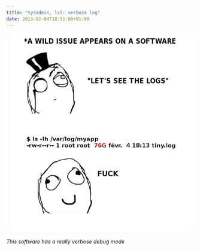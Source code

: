 ```yaml
---
title: "Sysadmin, lvl: verbose log"
date: 2013-02-04T18:51:00+01:00
---
```


![](huge-log.png)

_This software has a really verbose debug mode_

